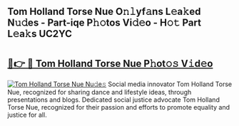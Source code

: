 ## Tom Holland Torse Nue O𝚗𝚕yf𝚊ns L𝚎a𝚔ed N𝚞𝚍es - Part-iqe P𝚑𝚘tos Vi𝚍𝚎o - H𝚘𝚝 Part L𝚎a𝚔s UC2YC

# <h2><a href="http://kf3i8w.oniu.top/?m=Tom+Holland+Torse+Nue">🔗👉 🔴 Tom Holland Torse Nue P𝚑ot𝚘𝚜 V𝚒d𝚎o</a></h2>

[![Tom Holland Torse Nue Nu𝚍e𝚜](https://i.imgur.com/0qMVB7G.gif)](http://kf3i8w.oniu.top/?m=Tom+Holland+Torse+Nue)
Social media innovator Tom Holland Torse Nue, recognized for sharing dance and lifestyle ideas, through presentations and blogs. Dedicated social justice advocate Tom Holland Torse Nue, recognized for their passion and efforts to promote equality and justice for all.  
